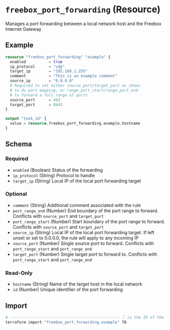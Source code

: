 # `freebox_port_forwarding` (Resource)

Manages a port forwarding between a local network host and the Freebox Internet Gateway

## Example

```terraform
resource "freebox_port_forwarding" "example" {
  enabled          = true
  ip_protocol      = "udp"
  target_ip        = "192.168.1.255"
  comment          = "This is an example comment"
  source_ip        = "0.0.0.0"
  # Required to set either source_port/target_port as shown
  # to do port mapping, or range_port_start/range_port_end
  # to forward a full range of ports
  source_port      = 443
  target_port      = 8443
}

output "task_id" {
  value = resource.freebox_port_forwarding.example.hostname
}
```

<!-- schema generated by tfplugindocs -->
## Schema

### Required

- `enabled` (Boolean) Status of the forwarding
- `ip_protocol` (String) Protocol to handle
- `target_ip` (String) Local IP of the local port forwarding target

### Optional

- `comment` (String) Additional comment associated with the rule
- `port_range_end` (Number) End boundary of the port range to forward. Conflicts with `source_port` and `target_port`
- `port_range_start` (Number) Start boundary of the port range to forward. Conflicts with `source_port` and `target_port`
- `source_ip` (String) Local IP of the local port forwarding target. If left unset or set to 0.0.0.0, the rule will apply to any incoming IP
- `source_port` (Number) Single source port to forward. Conflicts with `port_range_start` and `port_range_end`
- `target_port` (Number) Single target port to forward to. Conflicts with `port_range_start` and `port_range_end`

### Read-Only

- `hostname` (String) Name of the target host in the local network
- `id` (Number) Unique identifier of the port forwarding

## Import

```sh
# ------------------------------------------------ 👇 is the ID of the virtual machine
terraform import "freebox_port_forwarding.example" 78
```
